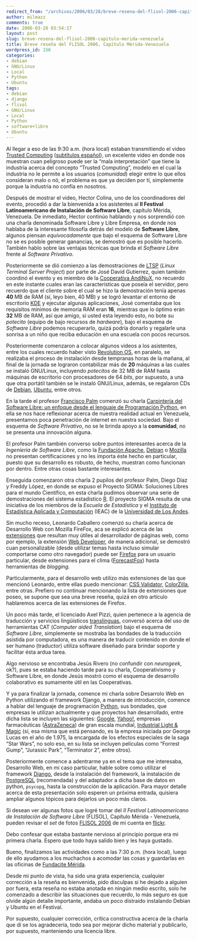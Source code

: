 ```yaml
---
redirect_from: "/archivos/2006/03/28/breve-resena-del-flisol-2006-capitulo-merida-venezuela/"
author: milmazz
comments: true
date: 2006-03-28 03:54:17
layout: post
slug: breve-resena-del-flisol-2006-capitulo-merida-venezuela
title: Breve reseña del FLISOL 2006, Capítulo Mérida-Venezuela
wordpress_id: 156
categories:
- debian
- GNU/Linux
- Local
- Python
- Ubuntu
tags:
- debian
- django
- flisol
- GNU/Linux
- Local
- Python
- software+libre
- Ubuntu
---
```


Al llegar a eso de las 9:30 a.m. (hora local) estaban transmitiendo el video [Trusted Computing](http://www.lafkon.net/tc/) ([subtítulos español](http://www.lafkon.net/tc/TrustedComputing.es.srt)), un excelente video en donde nos muestran cuan peligroso puede ser la “mala interpretación” que tiene la industria acerca del concepto “Trusted Computing”, modelo en el cual la industria no le permite a los usuarios (_comunidad_) elegir entre lo que ellos consideran malo o nó, el problema es que ya deciden por tí, simplemente porque la industria no confía en nosotros.

Después de mostrar el video, Hector Colina, uno de los coordinadores del evento, procedió a dar la bienvenida a los asistentes al **II Festival Latinoamericano de Instalación de Software Libre**, capítulo Mérida, Venezuela. De inmediato, Hector continúo hablando y nos sorprendió con una charla denominada Software Libre y Libre Empresa, en donde nos hablaba de la interesante filosofía detrás del modelo de **Software Libre**, algunos piensan _equivocadamente_ que bajo el esquema de Software Libre no se es posible generar ganancias, se demostró que es posible hacerlo. También hablo sobre las ventajas técnicas que brinda el _Software Libre_ frente al _Software Privativo_.

Posteriormente se dió comienzo a las demostraciones de [LTSP](http://www.ltsp.org/) (_Linux Terminal Server Project_) por parte de José David Gutierrez, quien también coordinó el evento y es miembro de la [Cooperativa AndiNuX](http://www.andinux.org/), no recuerdo en este instante cuales eran las características que poseía el servidor, pero recuerdo que el cliente sobre el cual se hizo la demostración tenía apenas **40** MB de RAM (sí, leyo bien, 40 MB) y se logró levantar el entorno de escritorio [KDE](http://kde.org/) y ejecutar algunas aplicaciones, José comentaba que los requisitos mínimos de memoria RAM eran **16**, mientras que lo óptimo erán **32** MB de RAM, así que amigo, si usted esta leyendo esto, no bote su _potecito_ (equipo de bajo recursos de _hardware_), bajo el esquema de _Software Libre_ podemos recuperarlo, quizá podría donarlo y regalarle una sonrisa a un niño que reciba educación en una escuela con pocos recursos.

Posteriormente comenzaron a colocar algunos videos a los asistentes, entre los cuales recuerdo haber visto [Revolution OS](http://en.wikipedia.org/wiki/Revolution_os), en paralelo, se realizaba el proceso de instalación desde tempranas horas de la mañana, al final de la jornada se lograron contabilizar más de **20** máquinas a las cuales se instaló GNU/Linux, incluyendo _potecitos_ de 32 MB de RAM hasta máquinas de escritorio con procesadores de 64 _bits_, por supuesto, a una que otra portátil también se le instaló GNU/Linux, además, se regalaron CDs de [Debian](http://www.debian.org/), [Ubuntu](http://www.ubuntu.com/), entre otros.

En la tarde el profesor [Francisco Palm](http://ieac.faces.ula.ve/mapologo) comenzó su charla [Carpintería del Software Libre: un enfoque desde el lenguaje de Programación Python](http://ieac.faces.ula.ve/files/fpalm/desarrollo_libre_python/siframes.html), en ella se nos hace reflexionar acerca de nuestra realidad actual en Venezuela, presentamos poca penetración de internet en nuestra sociedad. Bajo el esquema de _Software Privativo_, no se le brinda apoyo a la **comunidad**, no se presenta una innovación alguna.

El profesor Palm también converso sobre puntos interesantes acerca de la _Ingeniería de Software Libre_, como la [Fundación Apache](http://apache.org/), [Debian](http://www.debian.org/) o [Mozilla](http://www.mozilla.org/) no presentan certificaciones y no les importa éste hecho en particular, puesto que su desarrollo es robusto, de hecho, muestran como funcionan por dentro. Entre otras cosas bastante interesantes.

Enseguida comenzaron otra charla 2 pupilos del profesor Palm, Diego Díaz y Freddy López, en donde se expuso el Proyecto SIGMA: Soluciones Libres para el mundo Científico, en esta charla pudimos observar una serie de demostraciones del sistema estadistico [R](http://www.r-project.org/). El proyecto SIGMA resulta de una iniciativa de los miembros de la _Escuela de Estadística_ y el [Instituto de Estadística Aplicada y Computación](http://www.faces.ula.ve/~ieac/) (IEAC) de la [Universidad de Los Andes](http://ula.ve/).

Sin mucho receso, Leonardo Caballero comenzó su charla acerca de Desarrollo Web con Mozilla FireFox, aca se explicó acerca de las [extensiones](https://addons.mozilla.org/extensions/?application=firefox) que resultan muy útiles al desarrollador de páginas web, como por ejemplo, la extensión [Web Developer](https://addons.mozilla.org/extensions/moreinfo.php?id=60&application=firefox), de manera adicional, se demostró cuan personalizable (desde utilizar temas hasta incluso simular comportarse como otro navegador) puede ser [Firefox](http://www.mozilla.com/firefox/) para un usuario particular, desde extensiones para el clima ([ForecastFox](https://addons.mozilla.org/extensions/moreinfo.php?application=firefox&id=398))  hasta herramientas de _blogging._

Particularmente, para el desarrollo web utilizo más extensiones de las que mencionó Leonardo, entre ellas puedo mencionar: [CSS Validator](https://addons.mozilla.org/extensions/moreinfo.php?application=firefox&category=Top%20Rated&numpg=10&id=2289), [ColorZilla](https://addons.mozilla.org/extensions/moreinfo.php?application=firefox&category=Developer%20Tools&numpg=10&id=271), entre otras. Prefiero no continuar mencionando la lista de extensiones que poseo, se supone que sea una breve reseña, quizá en otro artículo hablaremos acerca de las extensiones de Firefox.

Un poco más tarde, el licenciado Axel Pizzi, quien pertenece a la agencia de traducción y servicios lingüisticos [translinguas](http://www.translinguas.com), conversó acerca del uso de herramientas CAT (_Computer aided Translation_) bajo el esquema de _Software Libre_, simplemente se mostraba las bondades de la traducción asistida por computadora, es una manera de traducir contenido en donde el ser humano (traductor) utiliza software diseñado para brindar soporte y facilitar ésta ardua tarea.

Algo nervioso se encontraba Jesús Rivero (no confundir con _neurogeek_, ok?), pues se estaba haciendo tarde para su charla, Cooperativismo y Software Libre, en donde Jesús mostró como el esquema de desarrollo colaborativo es sumamente útil en las Cooperativas.

Y ya para finalizar la jornada, comence mi charla sobre Desarrolo Web en Python utilizando el framework Django, a manera de introducción, comence a hablar del lenguaje de programación [Python](http://python.org/), sus bondades, que empresas le utilizan actualmente y que proyectos han desarrollado, entre dicha lista se incluyen las siguientes: [Google](http://www.google.com/), [Yahoo!](http://www.yahoo.com), empresas farmacéuticas ([AstraZeneca](http://www.astrazeneca.com/)) de gran escala mundial, [Industrial Light & Magic](http://www.ilm.com/) (sí, esa misma que está pensando, es la empresa iniciada por George Lucas en el año de 1.975, la encargada de los efectos especiales de la saga “Star Wars”, no solo eso, en su lista se incluyen películas como “Forrest Gump”, “Jurassic Park”, “Terminator 2”, entre otros).

Posteriormente comence a adentrarme ya en el tema que me interesaba, Desarrollo Web, en mi caso particular, hable sobre como utilizar el framework [Django](http://www.djangoproject.com), desde la instalación del framework, la instalación de [PostgreSQL](http://www.postgresql.org/) (recomendada) y del adaptador a dicha base de datos en python, `psycopg`, hasta la construcción de la aplicación. Para mayor detalle acerca de esta presentación solo esperen un próxima entrada, quisiera ampliar algunos tópicos para dejarlos un poco más claros.

Si desean ver algunas fotos que logré tomar del _II Festival Latinoamericano de Instalación de Software Libre_ (FLISOL), Capítulo Mérida - Venezuela, pueden revisar el _set_ de fotos [FLISOL 2006](http://flickr.com/photos/milmazz/sets/72057594091519507/) de mi cuenta en [flickr](http://flickr.com/).

Debo confesar que estaba bastante nervioso al principio porque era mi primera charla. Espero que todo haya salido bien y les haya gustado.

Bueno, finalizamos las actividades como a las 7:30 p.m. (hora local), luego de ello ayudamos a los muchachos a acomodar las cosas y guardarlas en las oficinas de [Fundacite Mérida](http://www.funmrd.gov.ve/).

Desde mi punto de vista, ha sido una grata experiencia, cualquier corrección a la reseña es bienvenida, pido disculpas si he dejado a alguien por fuera, esta reseña no estaba anotada en ningún medio escrito, solo he comenzado a describir las situaciones que recuerdo, lo más seguro es que olvide algún detalle importante, andaba un poco distraído instalando Debian y Ubuntu en el Festival.

Por supuesto, cualquier corrección, crítica constructiva acerca de la charla que dí se los agradecería, todo sea por mejorar dicho material y publicarlo, por supuesto, manteniendo una licencia libre.
